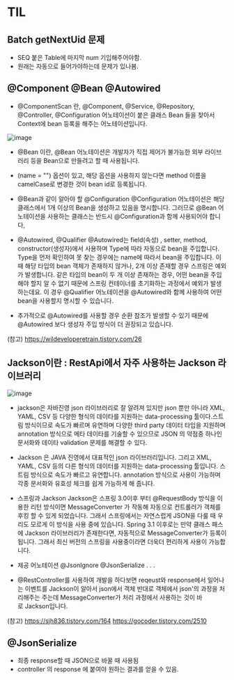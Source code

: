 # TIL



## Batch getNextUid 문제
- SEQ 붙은 Table에 마지막 num 기입해주어야함. 
- 원래는 자동으로 들어가야하는데 문제가 있나봄.


## @Component @Bean @Autowired
- @ComponentScan 란,
@Component, @Service, @Repository, @Controller, @Configuration 어노테이션이 붙은 클래스 Bean 들을 찾아서 Context에 bean 등록을 해주는 어노테이션입니다.

![image](https://user-images.githubusercontent.com/104426801/183817907-8e21082d-c8c9-476a-a27b-d61e76cf6b7e.png)

- @Bean 이란,
@Bean 어노테이션은 개발자가 직접 제어가 불가능한 외부 라이브러리 등을 Bean으로 만들려고 할 때 사용됩니다.
* (name = "") 옵션이 있고, 해당 옵션을 사용하지 않는다면 method 이름을 camelCase로 변경한 것이 bean id로 등록됩니다.

- @Bean과 같이 알아야 할 @Configuration
@Configuration 어노테이션은 해당 클래스에서 1개 이상의 Bean을 생성하고 있음을 명시합니다.
그러므로 @Bean 어노테이션을 사용하는 클래스는 반드시 @Configuration과 함께 사용되어야 합니다,



- @Autowired,  @Qualifier
@Autowired는 field(속성) , setter, method, constructor(생성자)에서 사용하며 Type에 따라 자동으로 bean을 주입합니다.
Type을 먼저 확인하여 못 찾는 경우에는 name에 따라서 bean을 주입합니다.
이때 해당 타입의 bean 객체가 존재하지 않거나, 2개 이상 존재할 경우 스프링은 예외가 발생합니다.
같은 타입의 bean이 두 개 이상 존재하는 경우, 어떤 bean을 주입해야 할지 알 수 없기 때문에 스프링 컨테이너를 초기화하는 과정에서 예외가 발생하는데요. 이 경우 @Qualifier 어노테이션을 @Autowired와 함께 사용하여 어떤 bean을 사용할지 명시할 수 있습니다.
* 추가적으로 @Autowired를 사용할 경우 순환 참조가 발생할 수 있기 때문에 @Autowired 보다 생성자 주입 방식이 더 권장되고 있습니다.


(참고) https://wildeveloperetrain.tistory.com/26


## Jackson이란 : RestApi에서 자주 사용하는 Jackson 라이브러리
![image](https://user-images.githubusercontent.com/104426801/183823428-146ed595-891b-4471-90da-e8571d2fee68.png)

- jackson은 자바진영 json 라이브러리로 잘 알려져 있지만 json 뿐만 아니라 XML, YAML, CSV 등 다양한 형식의 데이타를 지원하는 data-processing 툴이다.스트림 방식이므로 속도가 빠르며 유연하며 다양한 third party 데이터 타입을 지원하며 annotation 방식으로 메타 데이타를 기술할 수 있으므로 JSON 의 약점중 하나인 문서화와 데이타 validation 문제를 해결할 수 있다.

- Jackson 은 JAVA 진영에서 대표적인 json 라이브러리입니다. 그리고 XML, YAML, CSV 등의 다른 형식의 데이터를 지원하는 data-processing 툴입니다. 스트림 방식으로 속도가 빠르고 유연합니다. annotation 방식으로 사용이 가능하며 각종 문서화와 유효성 체크를 쉽게 가능하게 해 줍니다. 

- 스프링과 Jackson
Jackson은 스프링 3.0이후 부터 @RequestBody 방식을 이용한 리턴 방식이면 MessageConverter 가 작동해 자동으로 컨트롤러가 객체를 후킹 할 수 있게 되었습니다. 그래서 스프링에서는 자연스럽게 JSON을 다룰 때 우리도 모르게 이 방식을 사용 중에 있습니다. Spring 3.1 이후로는 만약 클래스 패스에 Jackson 라이브러리가 존재한다면, 자동적으로 MessageConverter가 등록이 됩니다. 그래서 최신 버전의 스프링을 사용중이라면 더욱더 편리하게 사용이 가능합니다.

- 제공 어노테이션
@JsonIgnore
@JsonSerialize
.
.
.

- @RestController를 사용하여 개발을 하다보면 reqeust와 response에서 일어나는 이벤트를 Jackson이 알아서 
json에서 객체 반대로 객체에서 json'의 과정을 처리해주는 주는데 MessageConverter가 처리 과정에서 사용하는 것이 바로 Jackson입니다.


(참고)
https://sjh836.tistory.com/164 
https://gocoder.tistory.com/2510 




## @JsonSerialize
- 최종 response할 때 JSON으로 바꿀 때 사용됨
- controller 의 response 에 붙여야 원하는 결과를 얻을 수 있음.

